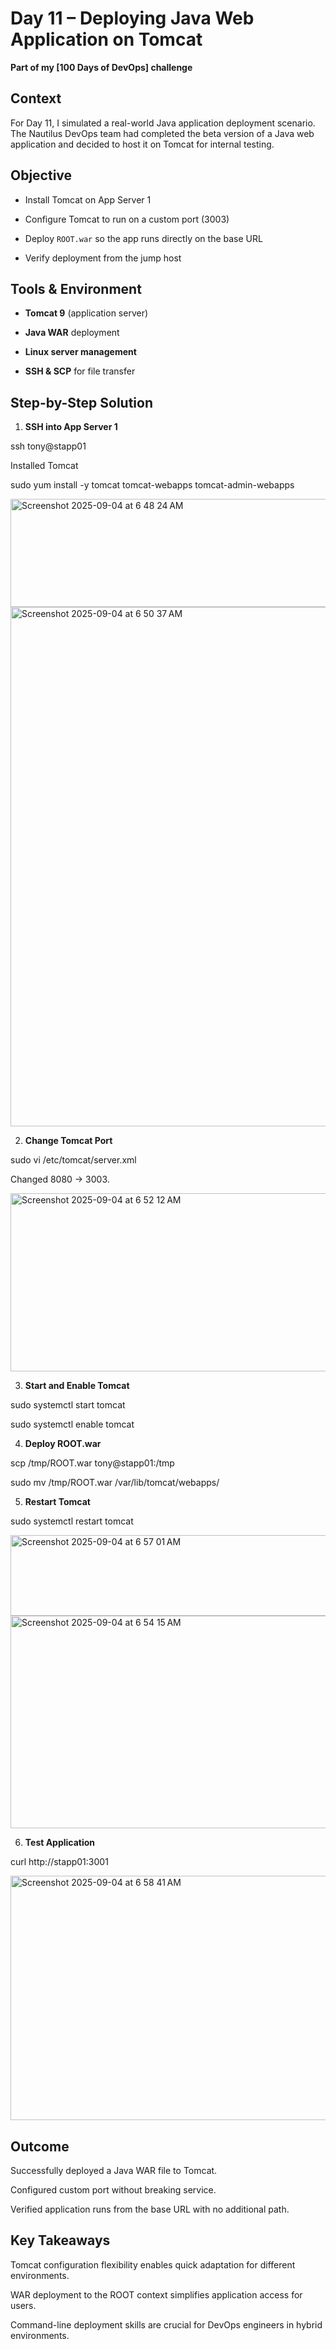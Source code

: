 # Day 11 – Deploying Java Web Application on Tomcat

**Part of my [100 Days of DevOps] challenge**

## Context
For Day 11, I simulated a real-world Java application deployment scenario. The Nautilus DevOps team had completed the beta version of a Java web application and decided to host it on Tomcat for internal testing.

## Objective
- Install Tomcat on App Server 1

- Configure Tomcat to run on a custom port (3003)

- Deploy `ROOT.war` so the app runs directly on the base URL

- Verify deployment from the jump host

## Tools & Environment

- **Tomcat 9** (application server)

- **Java WAR** deployment

- **Linux server management**

- **SSH & SCP** for file transfer

## Step-by-Step Solution

1. **SSH into App Server 1**

ssh tony@stapp01

Installed Tomcat

sudo yum install -y tomcat tomcat-webapps tomcat-admin-webapps

<img width="1053" height="173" alt="Screenshot 2025-09-04 at 6 48 24 AM" src="https://github.com/user-attachments/assets/6679e0b8-9621-4ef5-8d9b-5d6dbd10298c" />

<img width="1035" height="831" alt="Screenshot 2025-09-04 at 6 50 37 AM" src="https://github.com/user-attachments/assets/4754b4e2-36ca-4f94-a518-abcc1afc607d" />


2. **Change Tomcat Port**

sudo vi /etc/tomcat/server.xml

Changed 8080 → 3003.

<img width="1035" height="285" alt="Screenshot 2025-09-04 at 6 52 12 AM" src="https://github.com/user-attachments/assets/6cc70a35-0f5f-465f-984e-4253a0c81ea3" />

3. **Start and Enable Tomcat**

sudo systemctl start tomcat

sudo systemctl enable tomcat

4. **Deploy ROOT.war**

scp /tmp/ROOT.war tony@stapp01:/tmp

sudo mv /tmp/ROOT.war /var/lib/tomcat/webapps/

5. **Restart Tomcat**

sudo systemctl restart tomcat

<img width="623" height="129" alt="Screenshot 2025-09-04 at 6 57 01 AM" src="https://github.com/user-attachments/assets/3f1b8f09-0194-4766-8a8f-0b22579c2480" />

<img width="1034" height="340" alt="Screenshot 2025-09-04 at 6 54 15 AM" src="https://github.com/user-attachments/assets/eaa1e08b-ac80-42f4-bfa7-8f2409d07b59" />

6. **Test Application**

curl http://stapp01:3001

<img width="755" height="391" alt="Screenshot 2025-09-04 at 6 58 41 AM" src="https://github.com/user-attachments/assets/637f8d5a-dfae-4d6f-93bd-01aa96884212" />

## Outcome
Successfully deployed a Java WAR file to Tomcat.

Configured custom port without breaking service.

Verified application runs from the base URL with no additional path.

## Key Takeaways
Tomcat configuration flexibility enables quick adaptation for different environments.

WAR deployment to the ROOT context simplifies application access for users.

Command-line deployment skills are crucial for DevOps engineers in hybrid environments.


